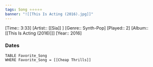 ```yaml
---
tags: Song ⭐⭐⭐⭐⭐ 
banner: "![[This Is Acting (2016).jpg]]"
---
```

[Time:: 3:33]
[Artist:: [[Sia]] ]
[Genre:: Synth-Pop]
[Played:: 2]
[Album:: [[This Is Acting (2016)]]]
[Year:: 2016]
### Dates
````dataview
TABLE Favorite_Song
WHERE Favorite_Song = [[Cheap Thrills]]
````
